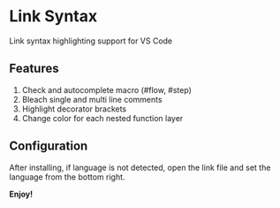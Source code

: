 # Link Syntax

Link syntax highlighting support for VS Code

## Features

1. Check and autocomplete macro (#flow, #step)
2. Bleach single and multi line comments
3. Highlight decorator brackets
4. Change color for each nested function layer

## Configuration

After installing, if language is not detected, open the link file and set the language from the bottom right.


**Enjoy!**
